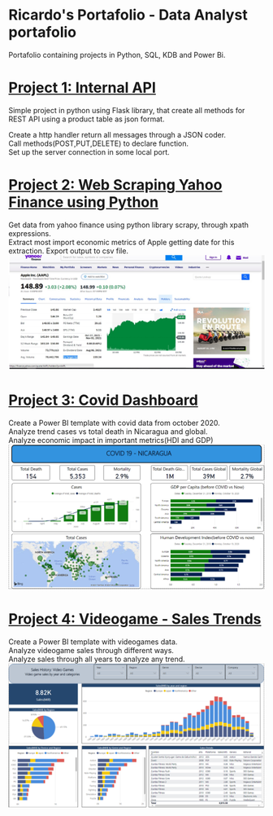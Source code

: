 # Ricardo's Portafolio - Data Analyst portafolio

Portafolio containing projects in Python, SQL, KDB and Power Bi.

# [Project 1: Internal API](https://github.com/MrRicardoAcuna7/local_API_server)
Simple project in python using Flask library, that create all methods for REST API using a product table as json format.  

Create a http handler return all messages through a JSON coder.  
Call methods(POST,PUT,DELETE) to declare function.  
Set up the server connection in some local port.  

# [Project 2: Web Scraping Yahoo Finance using Python](https://github.com/MrRicardoAcuna7/WebScraping_Finance_Apple)
Get data from yahoo finance using python library scrapy, through xpath expressions.  
Extract most import economic metrics of Apple getting date for this extraction.
Export output to csv file.
![alt text](https://github.com/MrRicardoAcuna7/WebScraping_Finance_Apple/blob/master/Yahoo_Apple.jpg)

# [Project 3: Covid Dashboard](https://github.com/MrRicardoAcuna7/PowerBIProjects)
Create a Power BI template with covid data from october 2020.  
Analyze trend cases vs total death in Nicaragua and global.  
Analyze economic impact in important metrics(HDI and GDP)  
![alt text](Covid.PNG)

# [Project 4: Videogame - Sales Trends](https://github.com/MrRicardoAcuna7/PowerBIProjects)
Create a Power BI template with videogames data.  
Analyze videogame sales through different ways.  
Analyze sales through all years to analyze any trend.  
![alt text](Videogame.PNG)
